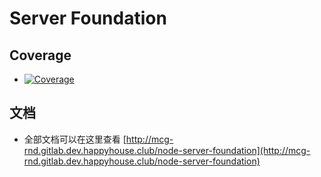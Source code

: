 # Server Foundation

## Coverage

* [![Coverage](http://gitlab.dev.happyhouse.club/mcg-rnd/node-server-foundation/badges/master/coverage.svg)](http://gitlab.dev.happyhouse.club/mcg-rnd/node-server-foundation/commits/master)

## 文档

* 全部文档可以在这里查看 [http://mcg-rnd.gitlab.dev.happyhouse.club/node-server-foundation](http://mcg-rnd.gitlab.dev.happyhouse.club/node-server-foundation)
